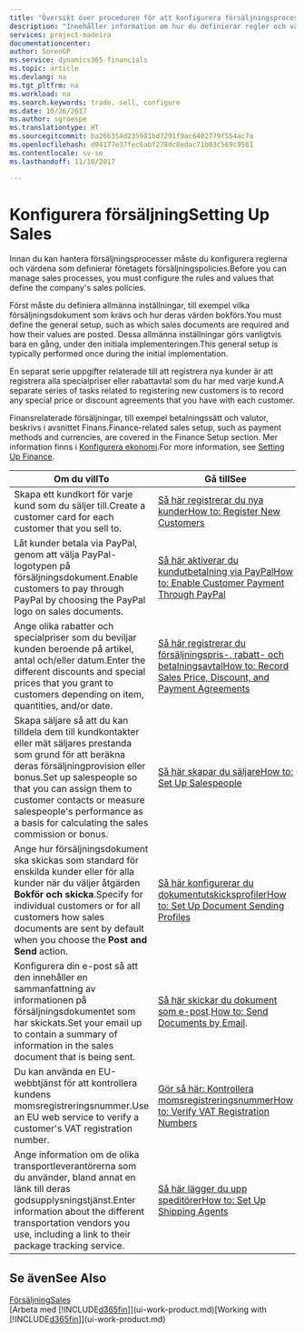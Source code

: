 ```yaml
---
title: "Översikt över proceduren för att konfigurera försäljningsprocesser | Microsoft Docs"
description: "Innehåller information om hur du definierar regler och värden för att definiera dina försäljningspolicyer och -processer."
services: project-madeira
documentationcenter: 
author: SorenGP
ms.service: dynamics365-financials
ms.topic: article
ms.devlang: na
ms.tgt_pltfrm: na
ms.workload: na
ms.search.keywords: trade, sell, configure
ms.date: 10/26/2017
ms.author: sgroespe
ms.translationtype: HT
ms.sourcegitcommit: ba26b354d235981bd7291f9ac6402779f554ac7a
ms.openlocfilehash: d94177e37fec6abf278dc8edac71b03c569c9581
ms.contentlocale: sv-se
ms.lasthandoff: 11/10/2017

---
```

# <a name="setting-up-sales"></a><span data-ttu-id="f78d9-103">Konfigurera försäljning</span><span class="sxs-lookup"><span data-stu-id="f78d9-103">Setting Up Sales</span></span>
<span data-ttu-id="f78d9-104">Innan du kan hantera försäljningsprocesser måste du konfigurera reglerna och värdena som definierar företagets försäljningspolicies.</span><span class="sxs-lookup"><span data-stu-id="f78d9-104">Before you can manage sales processes, you must configure the rules and values that define the company's sales policies.</span></span>

<span data-ttu-id="f78d9-105">Först måste du definiera allmänna inställningar, till exempel vilka försäljningsdokument som krävs och hur deras värden bokförs.</span><span class="sxs-lookup"><span data-stu-id="f78d9-105">You must define the general setup, such as which sales documents are required and how their values are posted.</span></span> <span data-ttu-id="f78d9-106">Dessa allmänna inställningar görs vanligtvis bara en gång, under den initiala implementeringen.</span><span class="sxs-lookup"><span data-stu-id="f78d9-106">This general setup is typically performed once during the initial implementation.</span></span>

<span data-ttu-id="f78d9-107">En separat serie uppgifter relaterade till att registrera nya kunder är att registrera alla specialpriser eller rabattavtal som du har med varje kund.</span><span class="sxs-lookup"><span data-stu-id="f78d9-107">A separate series of tasks related to registering new customers is to record any special price or discount agreements that you have with each customer.</span></span>

<span data-ttu-id="f78d9-108">Finansrelaterade försäljningar, till exempel betalningssätt och valutor, beskrivs i avsnittet Finans.</span><span class="sxs-lookup"><span data-stu-id="f78d9-108">Finance-related sales setup, such as payment methods and currencies, are covered in the Finance Setup section.</span></span> <span data-ttu-id="f78d9-109">Mer information finns i [Konfigurera ekonomi](finance-setup-finance.md).</span><span class="sxs-lookup"><span data-stu-id="f78d9-109">For more information, see [Setting Up Finance](finance-setup-finance.md).</span></span>

| <span data-ttu-id="f78d9-110">Om du vill</span><span class="sxs-lookup"><span data-stu-id="f78d9-110">To</span></span> | <span data-ttu-id="f78d9-111">Gå till</span><span class="sxs-lookup"><span data-stu-id="f78d9-111">See</span></span> |
| --- | --- |
| <span data-ttu-id="f78d9-112">Skapa ett kundkort för varje kund som du säljer till.</span><span class="sxs-lookup"><span data-stu-id="f78d9-112">Create a customer card for each customer that you sell to.</span></span> |[<span data-ttu-id="f78d9-113">Så här registrerar du nya kunder</span><span class="sxs-lookup"><span data-stu-id="f78d9-113">How to: Register New Customers</span></span>](sales-how-register-new-customers.md) |
| <span data-ttu-id="f78d9-114">Låt kunder betala via PayPal, genom att välja PayPal-logotypen på försäljningsdokument.</span><span class="sxs-lookup"><span data-stu-id="f78d9-114">Enable customers to pay through PayPal by choosing the PayPal logo on sales documents.</span></span> |[<span data-ttu-id="f78d9-115">Så här aktiverar du kundutbetalning via PayPal</span><span class="sxs-lookup"><span data-stu-id="f78d9-115">How to: Enable Customer Payment Through PayPal</span></span>](sales-how-enable-payment-service-extensions.md) |
| <span data-ttu-id="f78d9-116">Ange olika rabatter och specialpriser som du beviljar kunden beroende på artikel, antal och/eller datum.</span><span class="sxs-lookup"><span data-stu-id="f78d9-116">Enter the different discounts and special prices that you grant to customers depending on item, quantities, and/or date.</span></span> |[<span data-ttu-id="f78d9-117">Så här registrerar du försäljningspris-, rabatt- och betalningsavtal</span><span class="sxs-lookup"><span data-stu-id="f78d9-117">How to: Record Sales Price, Discount, and Payment Agreements</span></span>](sales-how-record-sales-price-discount-payment-agreements.md) |
| <span data-ttu-id="f78d9-118">Skapa säljare så att du kan tilldela dem till kundkontakter eller mät säljares prestanda som grund för att beräkna deras försäljningprovision eller bonus.</span><span class="sxs-lookup"><span data-stu-id="f78d9-118">Set up salespeople so that you can assign them to customer contacts or measure salespeople's performance as a basis for calculating the sales commission or bonus.</span></span> |[<span data-ttu-id="f78d9-119">Så här skapar du säljare</span><span class="sxs-lookup"><span data-stu-id="f78d9-119">How to: Set Up Salespeople</span></span>](sales-how-setup-salespeople.md) |
| <span data-ttu-id="f78d9-120">Ange hur försäljningsdokument ska skickas som standard för enskilda kunder eller för alla kunder när du väljer åtgärden **Bokför och skicka**.</span><span class="sxs-lookup"><span data-stu-id="f78d9-120">Specify for individual customers or for all customers how sales documents are sent by default when you choose the **Post and Send** action.</span></span> |[<span data-ttu-id="f78d9-121">Så här konfigurerar du dokumentutskicksprofiler</span><span class="sxs-lookup"><span data-stu-id="f78d9-121">How to: Set Up Document Sending Profiles</span></span>](sales-how-setup-document-send-profiles.md) |
| <span data-ttu-id="f78d9-122">Konfigurera din e-post så att den innehåller en sammanfattning av informationen på försäljningsdokumentet som har skickats.</span><span class="sxs-lookup"><span data-stu-id="f78d9-122">Set your email up to contain a summary of information in the sales document that is being sent.</span></span> |<span data-ttu-id="f78d9-123">[Så här skickar du dokument som e-post](ui-how-send-documents-email.md).</span><span class="sxs-lookup"><span data-stu-id="f78d9-123">[How to: Send Documents by Email](ui-how-send-documents-email.md).</span></span> |
|<span data-ttu-id="f78d9-124">Du kan använda en EU-webbtjänst för att kontrollera kundens momsregistreringsnummer.</span><span class="sxs-lookup"><span data-stu-id="f78d9-124">Use an EU web service to verify a customer's VAT registration number.</span></span>|[<span data-ttu-id="f78d9-125">Gör så här: Kontrollera momsregistreringsnummer</span><span class="sxs-lookup"><span data-stu-id="f78d9-125">How to: Verify VAT Registration Numbers</span></span>](finance-setup-vat.md)|
|<span data-ttu-id="f78d9-126">Ange information om de olika transportleverantörerna som du använder, bland annat en länk till deras godsupplysningstjänst.</span><span class="sxs-lookup"><span data-stu-id="f78d9-126">Enter information about the different transportation vendors you use, including a link to their package tracking service.</span></span>|[<span data-ttu-id="f78d9-127">Så här lägger du upp speditörer</span><span class="sxs-lookup"><span data-stu-id="f78d9-127">How to: Set Up Shipping Agents</span></span>](sales-how-to-set-up-shipping-agents.md)|

## <a name="see-also"></a><span data-ttu-id="f78d9-128">Se även</span><span class="sxs-lookup"><span data-stu-id="f78d9-128">See Also</span></span>
[<span data-ttu-id="f78d9-129">Försäljning</span><span class="sxs-lookup"><span data-stu-id="f78d9-129">Sales</span></span>](sales-manage-sales.md)  
<span data-ttu-id="f78d9-130">[Arbeta med [!INCLUDE[d365fin](includes/d365fin_md.md)]](ui-work-product.md)</span><span class="sxs-lookup"><span data-stu-id="f78d9-130">[Working with [!INCLUDE[d365fin](includes/d365fin_md.md)]](ui-work-product.md)</span></span>

